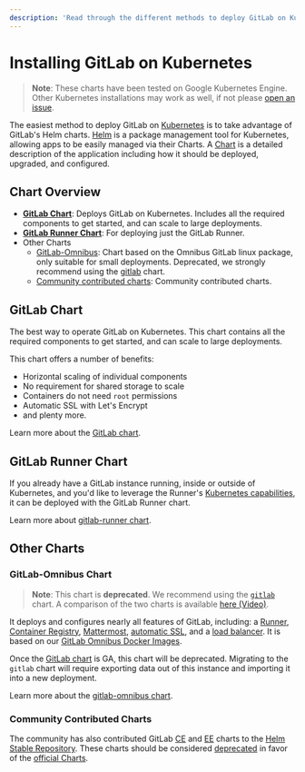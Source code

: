 ```yaml
---
description: 'Read through the different methods to deploy GitLab on Kubernetes.'
---
```


# Installing GitLab on Kubernetes

> **Note**: These charts have been tested on Google Kubernetes Engine. Other Kubernetes installations may work as well, if not please [open an issue](https://gitlab.com/charts/issues).

The easiest method to deploy GitLab on [Kubernetes](https://kubernetes.io/) is
to take advantage of GitLab's Helm charts. [Helm] is a package
management tool for Kubernetes, allowing apps to be easily managed via their
Charts. A [Chart] is a detailed description of the application including how it
should be deployed, upgraded, and configured.

## Chart Overview

* **[GitLab Chart](gitlab_chart.html)**: Deploys GitLab on Kubernetes. Includes all the required components to get started, and can scale to large deployments.
* **[GitLab Runner Chart](gitlab_runner_chart.md)**: For deploying just the GitLab Runner.
* Other Charts
  * [GitLab-Omnibus](gitlab_omnibus.md): Chart based on the Omnibus GitLab linux package, only suitable for small deployments. Deprecated, we strongly recommend using the [gitlab](#gitlab-chart) chart.
  * [Community contributed charts](#community-contributed-charts): Community contributed charts.

## GitLab Chart

The best way to operate GitLab on Kubernetes. This chart contains all the required components to get started, and can scale to large deployments.

This chart offers a number of benefits:
* Horizontal scaling of individual components
* No requirement for shared storage to scale
* Containers do not need `root` permissions
* Automatic SSL with Let's Encrypt
* and plenty more.

Learn more about the [GitLab chart](gitlab_chart.md).

## GitLab Runner Chart

If you already have a GitLab instance running, inside or outside of Kubernetes, and you'd like to leverage the Runner's [Kubernetes capabilities](https://docs.gitlab.com/runner/executors/kubernetes.html), it can be deployed with the GitLab Runner chart.

Learn more about [gitlab-runner chart](gitlab_runner_chart.md).

## Other Charts

### GitLab-Omnibus Chart

> **Note**: This chart is **deprecated**. We recommend using the [`gitlab`](#gitlab-chart) chart. A comparison of the two charts is available [here (Video)](https://youtu.be/Z6jWR8Z8dv8).

It deploys and configures nearly all features of GitLab, including: a [Runner](https://docs.gitlab.com/runner/), [Container Registry](../../user/project/container_registry.html#gitlab-container-registry), [Mattermost](https://docs.gitlab.com/omnibus/gitlab-mattermost/), [automatic SSL](https://github.com/kubernetes/charts/tree/master/stable/kube-lego), and a [load balancer](https://github.com/kubernetes/ingress/tree/master/controllers/nginx). It is based on our [GitLab Omnibus Docker Images](https://docs.gitlab.com/omnibus/docker/README.html).

Once the [GitLab chart](#gitlab-chart) is GA, this chart will be deprecated. Migrating to the `gitlab` chart will require exporting data out of this instance and importing it into a new deployment.

Learn more about the [gitlab-omnibus chart](gitlab_omnibus.md).

### Community Contributed Charts

The community has also contributed GitLab [CE](https://github.com/kubernetes/charts/tree/master/stable/gitlab-ce) and [EE](https://github.com/kubernetes/charts/tree/master/stable/gitlab-ee) charts to the [Helm Stable Repository](https://github.com/kubernetes/charts#repository-structure). These charts should be considered [deprecated](https://github.com/kubernetes/charts/issues/1138) in favor of the [official Charts](gitlab_omnibus.md).

[chart]: https://github.com/kubernetes/charts
[helm]: https://github.com/kubernetes/helm/blob/master/README.md
